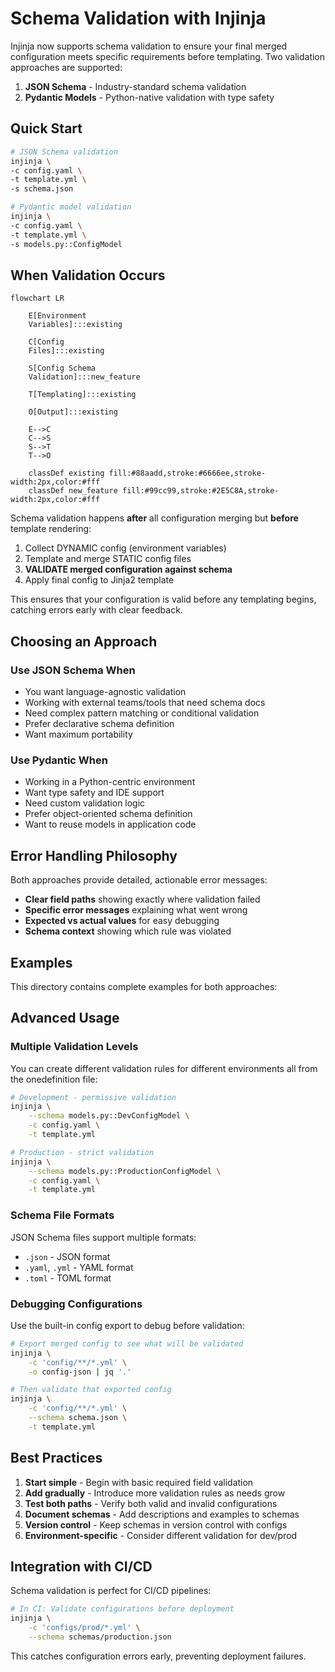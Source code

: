 # Schema Validation with Injinja

Injinja now supports schema validation to ensure your final merged configuration meets specific requirements before templating. Two validation approaches are supported:

1. **JSON Schema** - Industry-standard schema validation
2. **Pydantic Models** - Python-native validation with type safety

## Quick Start

```bash
# JSON Schema validation
injinja \
-c config.yaml \
-t template.yml \
-s schema.json

# Pydantic model validation  
injinja \
-c config.yaml \
-t template.yml \
-s models.py::ConfigModel
```

## When Validation Occurs

```mermaid
flowchart LR

    E[Environment 
    Variables]:::existing

    C[Config
    Files]:::existing

    S[Config Schema
    Validation]:::new_feature

    T[Templating]:::existing

    O[Output]:::existing

    E-->C
    C-->S
    S-->T
    T-->O

    classDef existing fill:#88aadd,stroke:#6666ee,stroke-width:2px,color:#fff
    classDef new_feature fill:#99cc99,stroke:#2E5C8A,stroke-width:2px,color:#fff
```

Schema validation happens **after** all configuration merging but **before** template rendering:

1. Collect DYNAMIC config (environment variables)
2. Template and merge STATIC config files
3. **VALIDATE merged configuration against schema**
4. Apply final config to Jinja2 template

This ensures that your configuration is valid before any templating begins, catching errors early with clear feedback.

## Choosing an Approach

### Use JSON Schema When
- You want language-agnostic validation
- Working with external teams/tools that need schema docs
- Need complex pattern matching or conditional validation
- Prefer declarative schema definition
- Want maximum portability

### Use Pydantic When
- Working in a Python-centric environment
- Want type safety and IDE support
- Need custom validation logic
- Prefer object-oriented schema definition
- Want to reuse models in application code

## Error Handling Philosophy

Both approaches provide detailed, actionable error messages:

- **Clear field paths** showing exactly where validation failed
- **Specific error messages** explaining what went wrong  
- **Expected vs actual values** for easy debugging
- **Schema context** showing which rule was violated

## Examples

This directory contains complete examples for both approaches:


## Advanced Usage

### Multiple Validation Levels

You can create different validation rules for different environments all from the onedefinition file:

```bash
# Development - permissive validation
injinja \
    --schema models.py::DevConfigModel \
    -c config.yaml \
    -t template.yml

# Production - strict validation  
injinja \
    --schema models.py::ProductionConfigModel \
    -c config.yaml \
    -t template.yml
```

### Schema File Formats

JSON Schema files support multiple formats:
- `.json` - JSON format
- `.yaml`, `.yml` - YAML format
- `.toml` - TOML format

### Debugging Configurations

Use the built-in config export to debug before validation:

```bash
# Export merged config to see what will be validated
injinja \
    -c 'config/**/*.yml' \
    -o config-json | jq '.'

# Then validate that exported config  
injinja \
    -c 'config/**/*.yml' \
    --schema schema.json \
    -t template.yml
```

## Best Practices

1. **Start simple** - Begin with basic required field validation
2. **Add gradually** - Introduce more validation rules as needs grow
3. **Test both paths** - Verify both valid and invalid configurations
4. **Document schemas** - Add descriptions and examples to schemas
5. **Version control** - Keep schemas in version control with configs
6. **Environment-specific** - Consider different validation for dev/prod

## Integration with CI/CD

Schema validation is perfect for CI/CD pipelines:

```bash
# In CI: Validate configurations before deployment
injinja \
    -c 'configs/prod/*.yml' \
    --schema schemas/production.json
```

This catches configuration errors early, preventing deployment failures.
